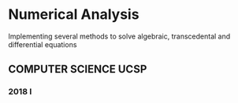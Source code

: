 # Numerical Analysis
Implementing several methods to solve algebraic, transcedental and differential equations

## COMPUTER SCIENCE UCSP 
###  2018 I